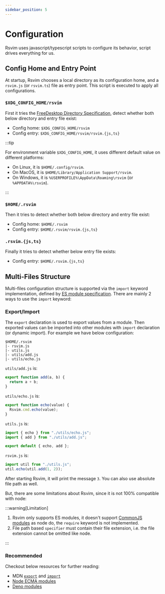 ```yaml
---
sidebar_position: 5
---
```


# Configuration

Rsvim uses javascript/typescript scripts to configure its behavior, script drives everything for us.

## Config Home and Entry Point

At startup, Rsvim chooses a local directory as its configuration home, and a `rsvim.js` (or `rsvim.ts`) file as entry point. This script is executed to apply all configurations.

### `$XDG_CONFIG_HOME/rsvim`

First it tries the [FreeDesktop Directory Specification](https://specifications.freedesktop.org/basedir-spec/latest/), detect whether both below directory and entry file exist:

- Config home: `$XDG_CONFIG_HOME/rsvim`
- Config entry: `$XDG_CONFIG_HOME/rsvim/rsvim.{js,ts}`

:::tip

For environment variable `$XDG_CONFIG_HOME`, it uses different default value on different platforms:

- On Linux, it is `$HOME/.config/rsvim`.
- On MacOS, it is `$HOME/Library/Application Support/rsvim`.
- On Windows, it is `%USERPROFILE%\AppData\Roaming\rsvim` (or `%APPDATA%\rsvim`).

:::

### `$HOME/.rsvim`

Then it tries to detect whether both below directory and entry file exist:

- Config home: `$HOME/.rsvim`
- Config entry: `$HOME/.rsvim/rsvim.{js,ts}`

### `.rsvim.{js,ts}`

Finally it tries to detect whether below entry file exists:

- Config entry: `$HOME/.rsvim.{js,ts}`

## Multi-Files Structure

Multi-files configuration structure is supported via the `import` keyword implementation, defined by [ES module specification](https://tc39.es/ecma262/#sec-modules). There are mainly 2 ways to use the `import` keyword:

### Export/Import

The `export` declaration is used to export values from a module. Then exported values can be imported into other modules with `import` declaration (or dynamic import). For example we have below configuration:

```
$HOME/.rsvim
|- rsvim.js
|- utils.js
|- utils/add.js
|- utils/echo.js
```

`utils/add.js` is:

```javascript
export function add(a, b) {
  return a + b;
}
```

`utils/echo.js` is:

```javascript
export function echo(value) {
  Rsvim.cmd.echo(value);
}
```

`utils.js` is:

```javascript
import { echo } from "./utils/echo.js";
import { add } from "./utils/add.js";

export default { echo, add };
```

`rsvim.js` is:

```javascript
import util from "./utils.js";
util.echo(util.add(1, 2));
```

After starting Rsvim, it will print the message `3`. You can also use absolute file path as well.

But, there are some limitations about Rsvim, since it is not 100% compatible with node:

:::warning[Limitation]

1. Rsvim only supports ES modules, it doesn't support [CommonJS modules](https://nodejs.org/api/modules.html) as node do, the `require` keyword is not implemented.
2. File path based `specifier` must contain their file extension, i.e. the file extension cannot be omitted like node.

:::

### Recommended

Checkout below resources for further reading:

- MDN [`export`](https://developer.mozilla.org/en-US/docs/Web/JavaScript/Reference/Statements/export) and [`import`](https://developer.mozilla.org/en-US/docs/Web/JavaScript/Reference/Statements/import)
- [Node ECMA modules](https://nodejs.org/api/esm.html)
- [Deno modules](https://docs.deno.com/runtime/fundamentals/modules/)
